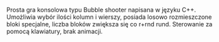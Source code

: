 Prosta gra konsolowa typu Bubble shooter napisana w języku C++. Umożliwia wybór ilości kolumn i wierszy, posiada losowo rozmieszczone bloki specjalne, liczba bloków zwiększa się co r+rnd rund. Sterowanie za pomocą klawiatury, brak animacji.
